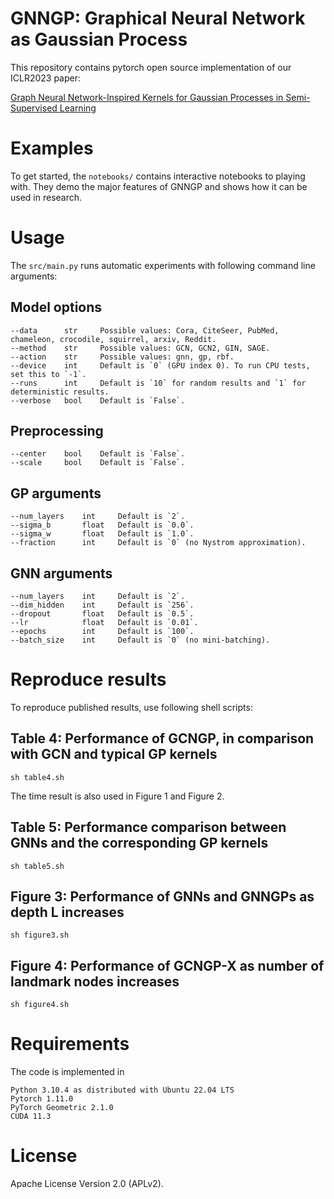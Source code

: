 # GNNGP: Graphical Neural Network as Gaussian Process
This repository contains pytorch open source implementation of our ICLR2023 paper:

[Graph Neural Network-Inspired Kernels for Gaussian Processes in Semi-Supervised Learning](https://openreview.net/pdf?id=flap0Bo6TK_)

# Examples

To get started, the `notebooks/` contains interactive notebooks to playing with. They demo the major features of GNNGP and shows how it can be used in research.

# Usage

The `src/main.py` runs automatic experiments with following command line arguments:

## Model options
    --data      str     Possible values: Cora, CiteSeer, PubMed, chameleon, crocodile, squirrel, arxiv, Reddit.
    --method    str     Possible values: GCN, GCN2, GIN, SAGE.
    --action    str     Possible values: gnn, gp, rbf.
    --device    int     Default is `0` (GPU index 0). To run CPU tests, set this to `-1`.
    --runs      int     Default is `10` for random results and `1` for deterministic results.
    --verbose   bool    Default is `False`.

##  Preprocessing
    --center    bool    Default is `False`.
    --scale     bool    Default is `False`.

## GP arguments
    --num_layers    int     Default is `2`.
    --sigma_b       float   Default is `0.0`.
    --sigma_w       float   Default is `1.0`.
    --fraction      int     Default is `0` (no Nystrom approximation).

## GNN arguments
    --num_layers    int     Default is `2`.
    --dim_hidden    int     Default is `256`.
    --dropout       float   Default is `0.5`.
    --lr            float   Default is `0.01`.
    --epochs        int     Default is `100`.
    --batch_size    int     Default is `0` (no mini-batching).

# Reproduce results
To reproduce published results, use following shell scripts:

## Table 4: Performance of GCNGP, in comparison with GCN and typical GP kernels
    sh table4.sh
The time result is also used in Figure 1 and Figure 2.

## Table 5: Performance comparison between GNNs and the corresponding GP kernels
    sh table5.sh

## Figure 3: Performance of GNNs and GNNGPs as depth L increases
    sh figure3.sh

## Figure 4: Performance of GCNGP-X as number of landmark nodes increases
    sh figure4.sh

# Requirements
The code is implemented in

    Python 3.10.4 as distributed with Ubuntu 22.04 LTS
    Pytorch 1.11.0
    PyTorch Geometric 2.1.0
    CUDA 11.3

# License
Apache License Version 2.0 (APLv2).